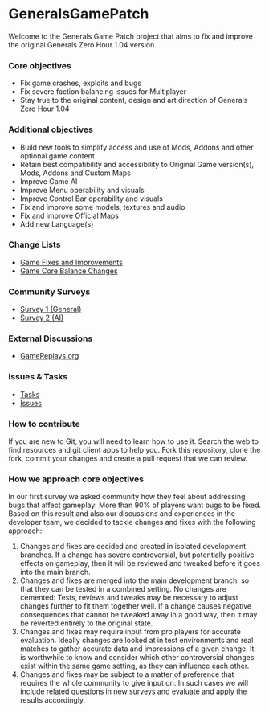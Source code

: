 # GeneralsGamePatch
Welcome to the Generals Game Patch project that aims to fix and improve the original Generals Zero Hour 1.04 version.

### Core objectives
- Fix game crashes, exploits and bugs
- Fix severe faction balancing issues for Multiplayer
- Stay true to the original content, design and art direction of Generals Zero Hour 1.04

### Additional objectives
- Build new tools to simplify access and use of Mods, Addons and other optional game content
- Retain best compatibility and accessibility to Original Game version(s), Mods, Addons and Custom Maps
- Improve Game AI
- Improve Menu operability and visuals
- Improve Control Bar operability and visuals
- Fix and improve some models, textures and audio
- Fix and improve Official Maps
- Add new Language(s)

### Change Lists
- [Game Fixes and Improvements](Patch104pZH/Design/Changes/game_fixes.md)
- [Game Core Balance Changes](Patch104pZH/Design/Changes/game_balance.md)

### Community Surveys
- [Survey 1 (General)](https://bit.ly/zh_survey_1ben)
- [Survey 2 (AI)](https://bit.ly/zh_survey_2en)

### External Discussions
- [GameReplays.org](https://bit.ly/zhpatch)

### Issues & Tasks
- [Tasks](Patch104pZH/Design/Tasks)
- [Issues](https://github.com/xezon/GeneralsGamePatch/issues)

### How to contribute
If you are new to Git, you will need to learn how to use it. Search the web to find resources and git client apps to help you. Fork this repository, clone the fork, commit your changes and create a pull request that we can review.

### How we approach core objectives
In our first survey we asked community how they feel about addressing bugs that affect gameplay: More than 90% of players want bugs to be fixed. Based on this result and also our discussions and experiences in the developer team, we decided to tackle changes and fixes with the following approach:

1. Changes and fixes are decided and created in isolated development branches. If a change has severe controversial, but potentially positive effects on gameplay, then it will be reviewed and tweaked before it goes into the main branch.
2. Changes and fixes are merged into the main development branch, so that they can be tested in a combined setting. No changes are cemented: Tests, reviews and tweaks may be necessary to adjust changes further to fit them together well. If a change causes negative consequences that cannot be tweaked away in a good way, then it may be reverted entirely to the original state.
3. Changes and fixes may require input from pro players for accurate evaluation. Ideally changes are looked at in test environments and real matches to gather accurate data and impressions of a given change. It is worthwhile to know and consider which other controversial changes exist within the same game setting, as they can influence each other.
4. Changes and fixes may be subject to a matter of preference that requires the whole community to give input on. In such cases we will include related questions in new surveys and evaluate and apply the results accordingly.

